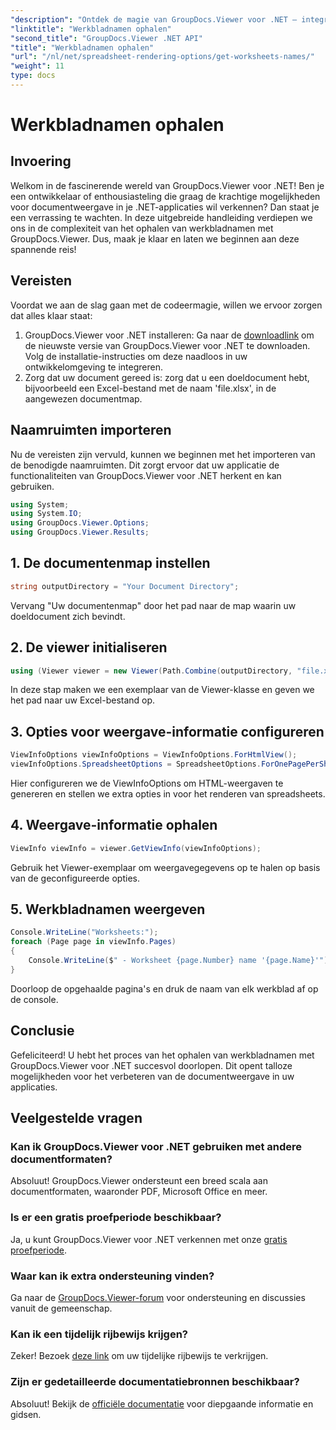 ```yaml
---
"description": "Ontdek de magie van GroupDocs.Viewer voor .NET – integreer documentweergave naadloos in uw applicaties. Probeer nu de gratis proefversie!"
"linktitle": "Werkbladnamen ophalen"
"second_title": "GroupDocs.Viewer .NET API"
"title": "Werkbladnamen ophalen"
"url": "/nl/net/spreadsheet-rendering-options/get-worksheets-names/"
"weight": 11
type: docs
---
```

# Werkbladnamen ophalen

## Invoering
Welkom in de fascinerende wereld van GroupDocs.Viewer voor .NET! Ben je een ontwikkelaar of enthousiasteling die graag de krachtige mogelijkheden voor documentweergave in je .NET-applicaties wil verkennen? Dan staat je een verrassing te wachten. In deze uitgebreide handleiding verdiepen we ons in de complexiteit van het ophalen van werkbladnamen met GroupDocs.Viewer. Dus, maak je klaar en laten we beginnen aan deze spannende reis!
## Vereisten
Voordat we aan de slag gaan met de codeermagie, willen we ervoor zorgen dat alles klaar staat:
1. GroupDocs.Viewer voor .NET installeren: Ga naar de [downloadlink](https://releases.groupdocs.com/viewer/net/) om de nieuwste versie van GroupDocs.Viewer voor .NET te downloaden. Volg de installatie-instructies om deze naadloos in uw ontwikkelomgeving te integreren.
2. Zorg dat uw document gereed is: zorg dat u een doeldocument hebt, bijvoorbeeld een Excel-bestand met de naam 'file.xlsx', in de aangewezen documentmap.
## Naamruimten importeren
Nu de vereisten zijn vervuld, kunnen we beginnen met het importeren van de benodigde naamruimten. Dit zorgt ervoor dat uw applicatie de functionaliteiten van GroupDocs.Viewer voor .NET herkent en kan gebruiken.
```csharp
using System;
using System.IO;
using GroupDocs.Viewer.Options;
using GroupDocs.Viewer.Results;
```
## 1. De documentenmap instellen
```csharp
string outputDirectory = "Your Document Directory";
```
Vervang "Uw documentenmap" door het pad naar de map waarin uw doeldocument zich bevindt.
## 2. De viewer initialiseren
```csharp
using (Viewer viewer = new Viewer(Path.Combine(outputDirectory, "file.xlsx")))
```
In deze stap maken we een exemplaar van de Viewer-klasse en geven we het pad naar uw Excel-bestand op.
## 3. Opties voor weergave-informatie configureren
```csharp
ViewInfoOptions viewInfoOptions = ViewInfoOptions.ForHtmlView();
viewInfoOptions.SpreadsheetOptions = SpreadsheetOptions.ForOnePagePerSheet();
```
Hier configureren we de ViewInfoOptions om HTML-weergaven te genereren en stellen we extra opties in voor het renderen van spreadsheets.
## 4. Weergave-informatie ophalen
```csharp
ViewInfo viewInfo = viewer.GetViewInfo(viewInfoOptions);
```
Gebruik het Viewer-exemplaar om weergavegegevens op te halen op basis van de geconfigureerde opties.
## 5. Werkbladnamen weergeven
```csharp
Console.WriteLine("Worksheets:");
foreach (Page page in viewInfo.Pages)
{
    Console.WriteLine($" - Worksheet {page.Number} name '{page.Name}'");
}
```
Doorloop de opgehaalde pagina's en druk de naam van elk werkblad af op de console.
## Conclusie
Gefeliciteerd! U hebt het proces van het ophalen van werkbladnamen met GroupDocs.Viewer voor .NET succesvol doorlopen. Dit opent talloze mogelijkheden voor het verbeteren van de documentweergave in uw applicaties.
## Veelgestelde vragen
### Kan ik GroupDocs.Viewer voor .NET gebruiken met andere documentformaten?
Absoluut! GroupDocs.Viewer ondersteunt een breed scala aan documentformaten, waaronder PDF, Microsoft Office en meer.
### Is er een gratis proefperiode beschikbaar?
Ja, u kunt GroupDocs.Viewer voor .NET verkennen met onze [gratis proefperiode](https://releases.groupdocs.com/).
### Waar kan ik extra ondersteuning vinden?
Ga naar de [GroupDocs.Viewer-forum](https://forum.groupdocs.com/c/viewer/9) voor ondersteuning en discussies vanuit de gemeenschap.
### Kan ik een tijdelijk rijbewijs krijgen?
Zeker! Bezoek [deze link](https://purchase.groupdocs.com/temporary-license/) om uw tijdelijke rijbewijs te verkrijgen.
### Zijn er gedetailleerde documentatiebronnen beschikbaar?
Absoluut! Bekijk de [officiële documentatie](https://tutorials.groupdocs.com/viewer/net/) voor diepgaande informatie en gidsen.